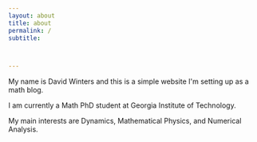 ```yaml
---
layout: about
title: about
permalink: /
subtitle: 



---
```


My name is David Winters and this is a simple website I'm setting up as a math blog. 

I am currently a Math PhD student at Georgia Institute of Technology. 

My main interests are Dynamics, Mathematical Physics, and Numerical Analysis.
